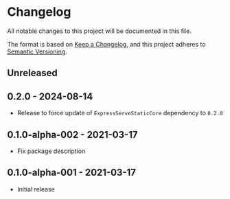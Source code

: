# Changelog
All notable changes to this project will be documented in this file.

The format is based on [Keep a Changelog](https://keepachangelog.com/en/1.0.0/),
and this project adheres to [Semantic Versioning](https://semver.org/spec/v2.0.0.html).

## Unreleased

## 0.2.0 - 2024-08-14

* Release to force update of `ExpressServeStaticCore` dependency to `0.2.0`

## 0.1.0-alpha-002 - 2021-03-17

* Fix package description

## 0.1.0-alpha-001 - 2021-03-17

* Initial release
